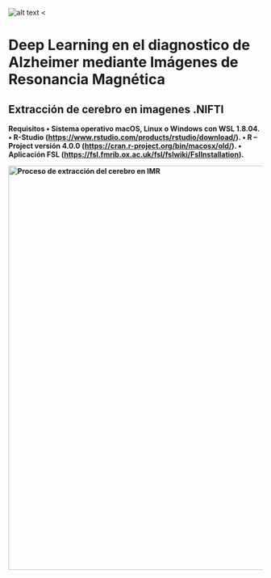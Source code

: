![alt text <](https://raw.githubusercontent.com/juadaves91/unir-tfm-alzheimer-diagnostic-deep-learning/main/Recursos/Imagenes/Unir_2021_logo.svg)

<div>
<h1> Deep Learning en el diagnostico de Alzheimer mediante Imágenes de Resonancia Magnética</h1>

<h2>Extracción de cerebro en imagenes .NIFTI</h2>
  
<b>Requisitos<b>
•	Sistema operativo macOS, Linux o Windows con WSL 1.8.04.
•	R-Studio (https://www.rstudio.com/products/rstudio/download/).
•	R – Project versión 4.0.0 (https://cran.r-project.org/bin/macosx/old/).
•	Aplicación FSL (https://fsl.fmrib.ox.ac.uk/fsl/fslwiki/FslInstallation).


  
  
</div>



<div>
<img src="https://github.com/juadaves91/unir-tfm-alzheimer-diagnostic-deep-learning/blob/9c3594927eda053dd967026fbf8693584e7f9408/Recursos/Imagenes/Extraccion_cerebro.PNG" width="1100"
height="800" alt="Proceso de extracción del cerebro en IMR">
</div>

